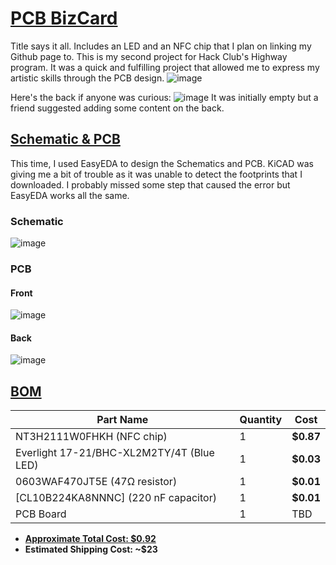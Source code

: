# <ins> **PCB BizCard** </ins>
Title says it all. Includes an LED and an NFC chip that I plan on linking my Github page to. This is my second project for Hack Club's Highway program. It was a quick and fulfilling project that allowed me to express my artistic skills through the PCB design.
![image](https://github.com/user-attachments/assets/cc381888-e3a9-4b0d-9d68-31d7b718b439)

Here's the back if anyone was curious:
![image](https://github.com/user-attachments/assets/de5802b4-055f-4bd6-99d9-0880adb7fe7e)
It was initially empty but a friend suggested adding some content on the back.


## <ins> **Schematic & PCB** </ins>
This time, I used EasyEDA to design the Schematics and PCB. KiCAD was giving me a bit of trouble as it was unable to detect the footprints that I downloaded. I probably missed some step that caused the error but EasyEDA works all the same.

###  Schematic 
![image](https://github.com/user-attachments/assets/955199af-117f-446b-bccc-508ceadc8080)

### PCB

#### Front
![image](https://github.com/user-attachments/assets/75a8f495-370a-4c30-b3a0-62657c031cb3)

#### Back
![image](https://github.com/user-attachments/assets/9d764657-a48b-4cba-a757-28051e141cad)


## <ins>**BOM**</ins>
|Part Name      |Quantity |Cost   |
| ------------- |-------- |------ |
| NT3H2111W0FHKH (NFC chip) |  1       |**$0.87**  |
| Everlight 17-21/BHC-XL2M2TY/4T (Blue LED) |  1       |**$0.03**  |
| 0603WAF470JT5E (47Ω resistor)| 1 | **$0.01** |  
| [CL10B224KA8NNNC] (220 nF capacitor) |1 |**$0.01**|
|PCB Board |1 |TBD |
- **<ins> Approximate Total Cost: $0.92**
- **Estimated Shipping Cost: ~$23**

